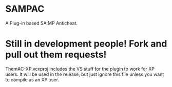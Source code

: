 SAMPAC
======

A Plug-in based SA:MP Anticheat.

Still in development people! Fork and pull out them requests!
======

ThemAC-XP.vcxproj includes the VS stuff for the plugin to work for XP users.
It will be used in the release, but just ignore this file unless you want to compile as an XP user.
